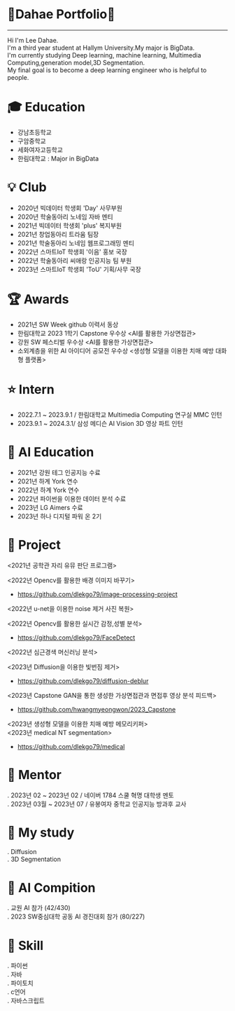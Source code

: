 # 👋Dahae Portfolio👋
-------------------------------------------------------------------------------------------------------------
Hi I'm Lee Dahae.     
I'm a third year student at Hallym University.My major is BigData.     
I'm currently studying Deep learning, machine learning, Multimedia Computing,generation model,3D Segmentation.   
My final goal is to become a deep learning engineer who is helpful to people.

# 🎓 Education

 - 강남초등학교   
 - 구암중학교  
 - 세화여자고등학교  
 - 한림대학교 : Major in BigData

# 💡 Club 

- 2020년 빅데이터 학생회 'Day' 사무부원  
- 2020년 학술동아리 노네임 자바 멘티  
- 2021년 빅데이터 학생회 'plus' 복지부원   
- 2021년 창업동아리 트라움 팀장  
- 2021년 학술동아리 노네임 웹프로그래밍 멘티  
- 2022년 스마트IoT 학생회 '이음' 홍보 국장  
- 2022년 학술동아리 씨애랑 인공지능 팀 부원  
- 2023년 스마트IoT 학생회 'ToU' 기획/사무 국장


# 🏆 Awards  

-  2021년 SW Week github 이력서 동상  
-  한림대학교 2023 1학기 Capstone 우수상 <AI를 활용한 가상면접관>
-  강원 SW 페스티벌 우수상 <AI를 활용한 가상면접관>
-  소외계층을 위한 AI 아이디어 공모전 우수상 <생성형 모델을 이용한 치매 예방 대화형 플랫폼>

  # ⭐ Intern
  - 2022.7.1 ~ 2023.9.1 / 한림대학교 Multimedia Computing 연구실 MMC 인턴
  - 2023.9.1 ~ 2024.3.1/ 삼성 메디슨 AI Vision 3D 영상 파트 인턴  
 
# 📗 AI Education   
- 2021년 강원 테그 인공지능 수료   
- 2021년 하계 York 연수    
- 2022년 하계 York 연수  
- 2022년 파이썬을 이용한 데이터 분석 수료  
- 2023년 LG Aimers 수료  
- 2023년 하나 디지털 파워 온 2기  

# 📕 Project
<2021년 공학관 자리 유뮤 판단 프로그램>  
 
<2022년 Opencv를 활용한 배경 이미지 바꾸기>  
- https://github.com/dlekgo79/image-processing-project
     
<2022년 u-net을 이용한 noise 제거 사진 복원>  

<2022년 Opencv를 활용한 실시간 감정,성별 분석>  
 - https://github.com/dlekgo79/FaceDetect
  
<2022년 심근경색 머신러닝 분석>
 
<2023년 Diffusion을 이용한 빛번짐 제거>    
- https://github.com/dlekgo79/diffusion-deblur
 
<2023년 Capstone GAN을 통한 생성한 가상면접관과 면접후 영상 분석 피드백>   
- https://github.com/hwangmyeongwon/2023_Capstone
  
<2023년 생성형 모델을 이용한 치매 예방 메모리키퍼>  
<2023년 medical NT segmentation>
- https://github.com/dlekgo79/medical

# 📓 Mentor    
. 2023년 02 ~ 2023년 02 / 네이버 1784 스쿨 혁명 대학생 멘토    
. 2023년 03월 ~ 2023년 07 / 유봉여자 중학교 인공지능 방과후 교사

# 📙 My study      
. Diffusion    
. 3D Segmentation  

# :blue_book: AI Compition
 . 교원 AI 참가 (42/430)  
 . 2023 SW중심대학 공동 AI 경진대회 참가 (80/227)

# 📒 Skill 
 .  파이썬  
 .  자바   
 .  파이토치    
 .  c언어   
 .  자바스크립트  
